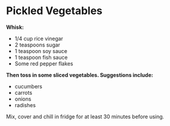 Pickled Vegetables
==================

__Whisk:__

* 1/4 cup rice vinegar
* 2 teaspoons sugar
* 1 teaspoon soy sauce
* 1 teaspoon fish sauce
* Some red pepper flakes

__Then toss in some sliced vegetables. Suggestions include:__

* cucumbers
* carrots
* onions
* radishes

Mix, cover and chill in fridge for at least 30 minutes before using.
